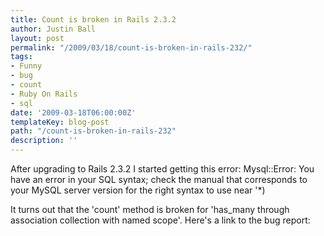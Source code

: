 ```yaml
---
title: Count is broken in Rails 2.3.2
author: Justin Ball
layout: post
permalink: "/2009/03/18/count-is-broken-in-rails-232/"
tags:
- Funny
- bug
- count
- Ruby On Rails
- sql
date: '2009-03-18T06:00:00Z'
templateKey: blog-post
path: "/count-is-broken-in-rails-232"
description: ''
---
```


After upgrading to Rails 2.3.2 I started getting this error:
Mysql::Error: You have an error in your SQL syntax; check the manual that corresponds to your MySQL server version for the right syntax to use near '*)

It turns out that the 'count' method is broken for 'has_many through association collection with named scope'. Here's a link to the bug report:
